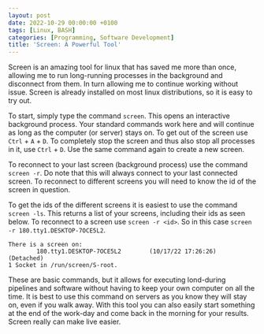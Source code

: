 ```yaml
---
layout: post
date: 2022-10-29 00:00:00 +0100
tags: [Linux, BASH]
categories: [Programming, Software Development]
title: 'Screen: A Powerful Tool'
---
```


Screen is an amazing tool for linux that has saved me more than once, allowing me to run long-running processes in the background and disconnect from them. In turn allowing me to continue working without issue. Screen is already installed on most linux distributions, so it is easy to try out.

To start, simply type the command `screen`. This opens an interactive background process. Your standard commands work here and will continue as long as the computer (or server) stays on. To get out of the screen use `Ctrl` + `A` + `D`. To completely stop the screen and thus also stop all processes in it, use `Ctrl` + `D`. Use the same command again to create a new screen. 

To reconnect to your last screen (background process) use the command `screen -r`. Do note that this will always connect to your last connected screen. To reconnect to different screens you will need to know the id of the screen in question.

To get the ids of the different screens it is easiest to use the command `screen -ls`. This returns a list of your screens, including their ids as seen below. To reconnect to a screen use `screen -r <id>`. So in this case `screen -r 180.tty1.DESKTOP-7OCE5L2`.
```
There is a screen on:
        180.tty1.DESKTOP-7OCE5L2        (10/17/22 17:26:26)     (Detached)
1 Socket in /run/screen/S-root.
```

These are basic commands, but it allows for executing lond-during pipelines and software without having to keep your own computer on all the time. It is best to use this command on servers as you know they will stay on, even if you walk away. With this tool you can also easily start something at the end of the work-day and come back in the morning for your results. Screen really can make live easier.
